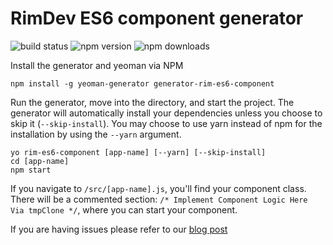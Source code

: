 # RimDev ES6 component generator
![build status](https://ci.appveyor.com/api/projects/status/ae1taoboaxyvy3ou?svg=true)
![npm version](https://img.shields.io/npm/v/generator-rim-es6-component.svg)
![npm downloads](https://img.shields.io/npm/dt/generator-rim-es6-component.svg)

Install the generator and yeoman via NPM

```
npm install -g yeoman-generator generator-rim-es6-component
```

Run the generator, move into the directory, and start the project. The generator will automatically install your dependencies unless you choose to skip it (`--skip-install`). You may choose to use yarn instead of npm for the installation by using the `--yarn` argument.

```
yo rim-es6-component [app-name] [--yarn] [--skip-install]
cd [app-name]
npm start
```

If you navigate to `/src/[app-name].js`, you'll find your component class. There will be a commented section: `/* Implement Component Logic Here Via tmpClone */`, where you can start your component.

If you are having issues please refer to our [blog post](https://rimdev.io/the-component-life-creating-reusable-web-components/)